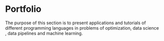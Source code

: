 # Portfolio
The purpose of this section is to present applications and tutorials of different programming languages in problems of optimization, data science , data pipelines and machine learning.

